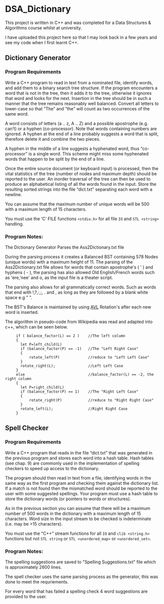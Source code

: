 # DSA_Dictionary 

This project is written in C++ and was completed for a Data Structures & Algorithms course whilst at university.

I have uploaded this project here so that I may look back in a few years and see my code when I first learnt C++.

## Dictionary Generator

### Program Requirements

Write a C++ program to read in text from a nominated file, identify words, and add them
to a binary search tree structure. If the program encounters a word that is not in the tree,
then it adds it to the tree, otherwise it ignores that word and looks for the next. Insertion
in the tree should be in such a manner that the tree remains reasonably well balanced.
Convert all letters to lower-case so that “The” and “the” will count as two occurrences of
the same word.

A word consists of letters (a .. z, A .. Z) and a possible apostrophe (e.g. can’t) or a hyphen
(co-processor). Note that words containing numbers are ignored.
A hyphen at the end of a line probably suggests a word that is split, therefore delete it and
combine the two pieces.

A hyphen in the middle of a line suggests a hyphenated word, thus “co-processor” is a
single word. This scheme might miss some hyphenated words that happen to be split by
the end of a line.

Once the entire source document (or keyboard input) is processed, then the vital statistics
of the tree (number of nodes and maximum depth) should be reported to the user. An inorder
traversal of the tree can then be used to produce an alphabetical listing of all the
words found in the input. Store the resulting sorted strings into the file “dict.txt”
separating each word with a newline.

You can assume that the maximum number of unique words will be 500 with a maximum
length of 15 characters.

You must use the ‘C’ FILE functions ```<stdio.h>``` for all file ```IO``` and ```STL <string>``` handling.

### Program Notes:

The Dictionary Generator Parses the Ass2Dictionary.txt file 

During the parsing process it creates a Balanced BST containing 578 Nodes (unique words) with a maximum height of 11.	The parsing of the Ass2Dictionary.txt file allows for words that contain apostrophe's ( ' ) and hyphens ( - ), the parsing has also allowed Old English/French words such as 'ere,'nee' and o, as the input file is a theater script. 

The parsing also allows for all grammatically correct words. Such as words that end with !,?,:,;, . and , as long as they are followed by a blank white space e.g " ".

The BST's Balance is maintained by using [AVL](http://en.wikipedia.org/wiki/AVL_tree) Rotation's after each new word is inserted. 

The algorithm in pseudo-code from Wikipedia was read and adapted into c++, which can be seen below.  

```
	 if ( balance_factor(L) == 2 )    //The left column
	 {  
	   let P=left_child(L)
	   if (balance_factor(P) == -1)   //The "Left Right Case"
	   { 
	       rotate_left(P)             //reduce to "Left Left Case"
	   }
	   rotate_right(L);               //Left Left Case
	 } 
	 else                             //balance_factor(L) == -2, the right column
	 {                        
	   let P=right_child(L)
	   if (balance_factor(P) == 1)    //The "Right Left Case"
	   {  
	       rotate_right(P)            //reduce to "Right Right Case"
	   }
	   rotate_left(L);                //Right Right Case
	 }
``` 
## Spell Checker

### Program Requirements

Write a C++ program that reads in the file “dict.txt” that was generated in the previous
program and stores each word into a hash table. Hash tables (see chap. 9) are commonly
used in the implementation of spelling checkers to speed up access to the dictionary.

The program should then read in text from a file, identifying words in the same way as
the first program and checking them against the dictionary list. If a match is not found
then the mismatched word should be reported to the user with some suggested spellings.
Your program must use a hash table to store the dictionary words (or pointers to words or
structures).

As in the previous section you can assume that there will be a maximum
number of 500 words in the dictionary with a maximum length of 15 characters. Word
size in the input stream to be checked is indeterminate (i.e. may be >15 characters).

You must use the “C++” stream functions for all ```IO``` and ```clib <string.h>``` functions but not
```STL string``` or ```STL <unordered_map>``` or ```<unordered_set>```.

### Program Notes:

The spelling suggestions are saved to "Spelling Suggestions.txt" file which is approximately 2600 lines.

The spell checker uses the same parsing process as the generator, this was done to meet the requriements.

For every word that has failed a spelling check 4 word suggestions are provided to the user.
